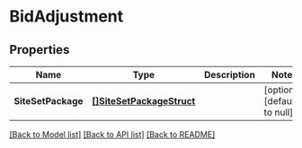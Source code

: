 # BidAdjustment

## Properties
Name | Type | Description | Notes
------------ | ------------- | ------------- | -------------
**SiteSetPackage** | [**[]SiteSetPackageStruct**](site_set_package_struct.md) |  | [optional] [default to null]

[[Back to Model list]](../README.md#documentation-for-models) [[Back to API list]](../README.md#documentation-for-api-endpoints) [[Back to README]](../README.md)


